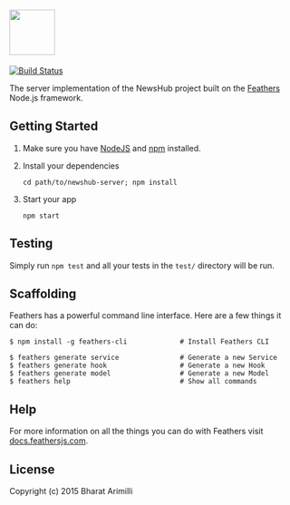 # <a href='http://arimilli.io'><img src='https://raw.githubusercontent.com/bharatari/newshub-server/master/logo/logo.png?token=AFRBzI6-qN8FI0hZmnNGW-37q3CcdJsQks5X4Wg3wA%3D%3D' height='80'></a>
[![Build Status](https://travis-ci.com/bharatari/newshub-server.svg?token=X1vPctVSxD4sEeqPYVqS&branch=master)](https://travis-ci.com/bharatari/newshub-server)

The server implementation of the NewsHub project built on the [Feathers](http://feathersjs.com) Node.js framework.

## Getting Started

1. Make sure you have [NodeJS](https://nodejs.org/) and [npm](https://www.npmjs.com/) installed.
2. Install your dependencies
    
    ```
    cd path/to/newshub-server; npm install
    ```

3. Start your app
    
    ```
    npm start
    ```

## Testing

Simply run `npm test` and all your tests in the `test/` directory will be run.

## Scaffolding

Feathers has a powerful command line interface. Here are a few things it can do:

```
$ npm install -g feathers-cli             # Install Feathers CLI

$ feathers generate service               # Generate a new Service
$ feathers generate hook                  # Generate a new Hook
$ feathers generate model                 # Generate a new Model
$ feathers help                           # Show all commands
```

## Help

For more information on all the things you can do with Feathers visit [docs.feathersjs.com](http://docs.feathersjs.com).

## License

Copyright (c) 2015 Bharat Arimilli
